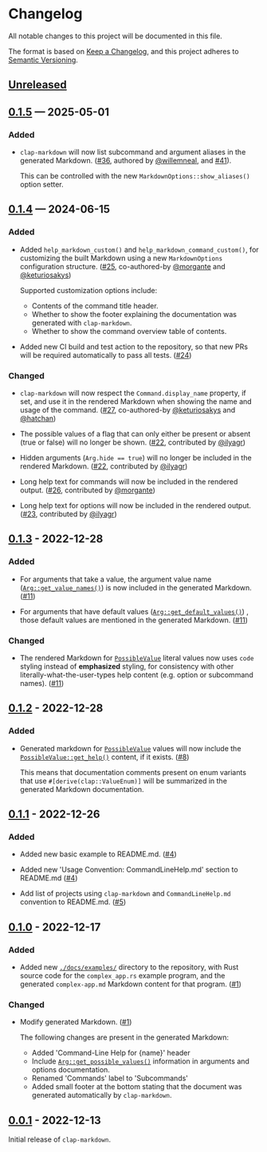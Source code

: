 # Changelog

All notable changes to this project will be documented in this file.

The format is based on [Keep a Changelog](https://keepachangelog.com/en/1.0.0/),
and this project adheres to [Semantic Versioning](https://semver.org/spec/v2.0.0.html).


## [Unreleased]

## [0.1.5] — 2025-05-01

### Added

* `clap-markdown` will now list subcommand and argument aliases in the generated
  Markdown. ([#36], authored by [@willemneal](https://github.com/willemneal),
  and [#41]).

  This can be controlled with the new `MarkdownOptions::show_aliases()` option
  setter.

## [0.1.4] — 2024-06-15

### Added

* Added `help_markdown_custom()` and `help_markdown_command_custom()`, for
  customizing the built Markdown using a new `MarkdownOptions` configuration
  structure.
  ([#25], co-authored-by [@morgante](https://github.com/morgante)
  and [@keturiosakys](https://github.com/keturiosakys))

  Supported customization options include:

  - Contents of the command title header.
  - Whether to show the footer explaining the documentation was generated with
    `clap-markdown`.
  - Whether to show the command overview table of contents.

* Added new CI build and test action to the repository, so that new PRs will be
  required automatically to pass all tests.
  ([#24])

### Changed

* `clap-markdown` will now respect the `Command.display_name` property, if set,
  and use it in the rendered Markdown when showing the name and usage of the
  command.
  ([#27],
  co-authored-by [@keturiosakys](https://github.com/keturiosakys)
  and [@hatchan](https://github.com/hatchan))

* The possible values of a flag that can only either be present or absent
  (true or false) will no longer be shown.
  ([#22], contributed by [@ilyagr](https://github.com/ilyagr))

* Hidden arguments (`Arg.hide == true`) will no longer be included in the
  rendered Markdown.
  ([#22], contributed by [@ilyagr](https://github.com/ilyagr))

* Long help text for commands will now be included in the rendered output.
  ([#26], contributed by [@morgante](https://github.com/morgante))

* Long help text for options will now be included in the rendered output.
  ([#23], contributed by [@ilyagr](https://github.com/ilyagr))



## [0.1.3] - 2022-12-28

### Added

* For arguments that take a value, the argument value name
  ([`Arg::get_value_names()`](https://docs.rs/clap/4.0.32/clap/struct.Arg.html#method.get_value_names))
  is now included in the generated Markdown. ([#11])

* For arguments that have default values
  ([`Arg::get_default_values()`](https://docs.rs/clap/4.0.32/clap/struct.Arg.html#method.get_default_values))
  , those default values are mentioned in the generated Markdown. ([#11])

### Changed

* The rendered Markdown for
  [`PossibleValue`](https://docs.rs/clap/4.0.32/clap/builder/struct.PossibleValue.html)
  literal values now uses `code` styling instead of **emphasized** styling, for
  consistency with other literally-what-the-user-types help content (e.g.
  option or subcommand names). ([#11])



## [0.1.2] - 2022-12-28

### Added

* Generated markdown for
  [`PossibleValue`](https://docs.rs/clap/4.0.32/clap/builder/struct.PossibleValue.html)
  values will now include the
  [`PossibleValue::get_help()`](https://docs.rs/clap/4.0.32/clap/builder/struct.PossibleValue.html#method.get_help)
  content, if it exists. ([#8])

  This means that documentation comments present on enum variants that use
  `#[derive(clap::ValueEnum)]` will be summarized in the generated Markdown
  documentation.



## [0.1.1] - 2022-12-26

### Added

* Added new basic example to README.md. ([#4])

* Added new 'Usage Convention: CommandLineHelp.md' section to README.md ([#4])

* Add list of projects using `clap-markdown` and `CommandLineHelp.md` convention
  to README.md. ([#5])



## [0.1.0] - 2022-12-17

### Added

* Added new [`./docs/examples/`](../docs/examples/) directory to the repository,
  with Rust source code for the `complex_app.rs` example program, and the
  generated `complex-app.md` Markdown content for that program. ([#1])

### Changed

* Modify generated Markdown. ([#1])

  The following changes are present in the generated Markdown:

  - Added 'Command-Line Help for {name}' header
  - Include
    [`Arg::get_possible_values()`](https://docs.rs/clap/latest/clap/builder/struct.Arg.html#method.get_possible_values)
    information in arguments and options documentation.
  - Renamed 'Commands' label to 'Subcommands'
  - Added small footer at the bottom stating that the document was generated
    automatically by `clap-markdown`.



## [0.0.1] - 2022-12-13

Initial release of `clap-markdown`.


<!-- v0.0.1 -->

<!-- v0.1.0 -->
[#1]: https://github.com/ConnorGray/clap-markdown/pull/1

<!-- v0.1.1 -->
[#4]: https://github.com/ConnorGray/clap-markdown/pull/4
[#5]: https://github.com/ConnorGray/clap-markdown/pull/5

<!-- v0.1.2 -->
[#8]: https://github.com/ConnorGray/clap-markdown/pull/8

<!-- v0.1.3 -->
[#11]: https://github.com/ConnorGray/clap-markdown/pull/11

<!-- v0.1.4 -->
[#22]: https://github.com/ConnorGray/clap-markdown/pull/22
[#23]: https://github.com/ConnorGray/clap-markdown/pull/23
[#24]: https://github.com/ConnorGray/clap-markdown/pull/24
[#25]: https://github.com/ConnorGray/clap-markdown/pull/25
[#26]: https://github.com/ConnorGray/clap-markdown/pull/26
[#27]: https://github.com/ConnorGray/clap-markdown/pull/27

<!-- v0.1.5 -->
[#36]: https://github.com/ConnorGray/clap-markdown/pull/36
[#41]: https://github.com/ConnorGray/clap-markdown/pull/41

<!-- Unreleased -->

[Unreleased]: https://github.com/ConnorGray/clap-markdown/compare/v0.1.5...HEAD

[0.1.5]: https://github.com/ConnorGray/clap-markdown/compare/v0.1.4...v0.1.5
[0.1.4]: https://github.com/ConnorGray/clap-markdown/compare/v0.1.3...v0.1.4
[0.1.3]: https://github.com/ConnorGray/clap-markdown/compare/v0.1.2...v0.1.3
[0.1.2]: https://github.com/ConnorGray/clap-markdown/compare/v0.1.1...v0.1.2
[0.1.1]: https://github.com/ConnorGray/clap-markdown/compare/v0.1.0...v0.1.1
[0.1.0]: https://github.com/ConnorGray/clap-markdown/compare/v0.0.1...v0.1.0
[0.0.1]: https://github.com/ConnorGray/clap-markdown/releases/tag/v0.0.1
